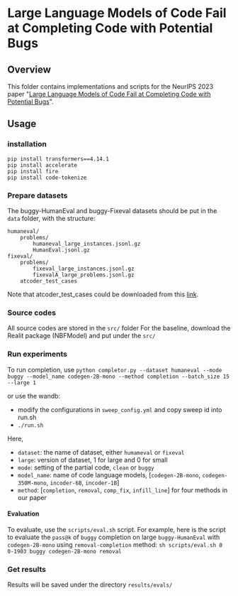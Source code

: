 # Large Language Models of Code Fail at Completing Code with Potential Bugs


## Overview

This folder contains implementations and scripts for the NeurIPS 2023 paper "[Large Language Models of Code Fail at Completing Code with Potential Bugs](https://arxiv.org/abs/2306.03438)".

## Usage

### installation 

```
pip install transformers==4.14.1
pip install accelerate
pip install fire
pip install code-tokenize
```

### Prepare datasets
The buggy-HumanEval and buggy-Fixeval datasets should be put in the `data` folder, with the structure:
```
humaneval/
    problems/
        humaneval_large_instances.jsonl.gz
        HumanEval.jsonl.gz
fixeval/
    problems/
        fixeval_large_instances.jsonl.gz
        fixevalA_large_problems.jsonl.gz   
    atcoder_test_cases 
```
Note that atcoder_test_cases could be downloaded from this [link](https://www.dropbox.com/sh/nx3tnilzqz7df8a/AAAYlTq2tiEHl5hsESw6-yfLa?dl=0).

### Source codes 
All source codes are stored in the ```src/``` folder
For the baseline, download the Realit package (NBFModel) and put under the ```src/```

### Run experiments

To run completion, use 
```python completor.py --dataset humaneval --mode buggy --model_name codegen-2B-mono --method completion --batch_size 15 --large 1``` 

or use the wandb: 
- modify the configurations in ```sweep_config.yml``` and copy sweep id into run.sh
- ```./run.sh```

Here, 
- ```dataset```: the name of dataset, either ```humameval``` or ```fixeval```
- ```large```: version of dataset, 1 for large and 0 for small
- ```mode```: setting of the partial code, ```clean``` or ```buggy```
- ```model_name```: name of code language models, [`codegen-2B-mono`, `codegen-350M-mono`, `incoder-6B`, `incoder-1B`]
- ```method```: [`completion`, `removal`, `comp_fix`, `infill_line`] for four methods in our paper



#### Evaluation
To evaluate, use the `scripts/eval.sh` script.
For example, here is the script to  evaluate the `pass@k` of `buggy` completion on large `buggy-HumanEval` with `codegen-2B-mono` using `removal-completion` method:
    ```
    sh scripts/eval.sh 0 0-1903 buggy codegen-2B-mono removal
    ``` 


### Get results
Results will be saved under the directory ```results/evals/```<br>
